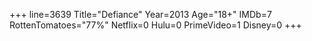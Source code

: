 +++
line=3639
Title="Defiance"
Year=2013
Age="18+"
IMDb=7
RottenTomatoes="77%"
Netflix=0
Hulu=0
PrimeVideo=1
Disney=0
+++

